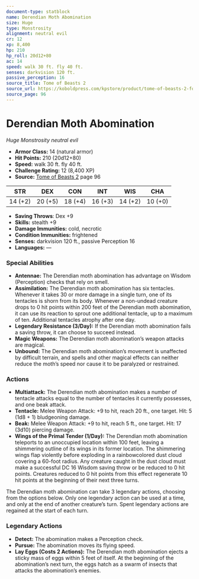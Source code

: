 ```yaml
---
document-type: statblock
name: Derendian Moth Abomination
size: Huge
type: Monstrosity
alignment: neutral evil
cr: 12
xp: 8,400
hp: 210
hp_roll: 20d12+80
ac: 14
speed: walk 30 ft. fly 40 ft.
senses: darkvision 120 ft. 
passive_perception: 16
source_title: Tome of Beasts 2
source_url: https://koboldpress.com/kpstore/product/tome-of-beasts-2-for-5th-edition
source_page: 96
---
```


# Derendian Moth Abomination

*Huge* *Monstrosity* *neutral evil*

- **Armor Class:** 14 (natural armor)
- **Hit Points:** 210 (20d12+80)
- **Speed:** walk 30 ft. fly 40 ft.
- **Challenge Rating:** 12 (8,400 XP)
- **Source:** [Tome of Beasts 2](https://koboldpress.com/kpstore/product/tome-of-beasts-2-for-5th-edition) page 96

| STR | DEX | CON | INT | WIS | CHA |
| --- | --- | --- | --- | --- | --- |
| 14 (+2) | 20 (+5) | 18 (+4) | 16 (+3) | 14 (+2) | 10 (+0) |

- **Saving Throws**: Dex +9
- **Skills:** stealth +9
- **Damage Immunities:** cold, necrotic
- **Condition Immunities:** frightened
- **Senses:** darkvision 120 ft., passive Perception 16
- **Languages:** —

### Special Abilities

- **Antennae:** The Derendian moth abomination has advantage on Wisdom (Perception) checks that rely on smell.
- **Assimilation:** The Derendian moth abomination has six tentacles. Whenever it takes 30 or more damage in a single turn, one of its tentacles is shorn from its body. Whenever a non-undead creature drops to 0 hit points within 200 feet of the Derendian moth abomination, it can use its reaction to sprout one additional tentacle, up to a maximum of ten. Additional tentacles atrophy after one day.
- **Legendary Resistance (3/Day):** If the Derendian moth abomination fails a saving throw, it can choose to succeed instead.
- **Magic Weapons:** The Derendian moth abomination’s weapon attacks are magical.
- **Unbound:** The Derendian moth abomination’s movement is unaffected by difficult terrain, and spells and other magical effects can neither reduce the moth’s speed nor cause it to be paralyzed or restrained.

### Actions

- **Multiattack:** The Derendian moth abomination makes a number of tentacle attacks equal to the number of tentacles it currently possesses, and one beak attack.
- **Tentacle:** Melee Weapon Attack: +9 to hit, reach 20 ft., one target. Hit: 5 (1d8 + 1) bludgeoning damage.
- **Beak:** Melee Weapon Attack: +9 to hit, reach 5 ft., one target. Hit: 17 (3d10) piercing damage.
- **Wings of the Primal Tender (1/Day):** The Derendian moth abomination teleports to an unoccupied location within 100 feet, leaving a shimmering outline of its wings in its former location. The shimmering wings flap violently before exploding in a rainbowcolored dust cloud covering a 60-foot radius. Any creature caught in the dust cloud must make a successful DC 16 Wisdom saving throw or be reduced to 0 hit points. Creatures reduced to 0 hit points from this effect regenerate 10 hit points at the beginning of their next three turns.

The Derendian moth abomination can take 3 legendary actions, choosing from the options below. Only one legendary action can be used at a time, and only at the end of another creature’s turn. Spent legendary actions are regained at the start of each turn.

### Legendary Actions

- **Detect:** The abomination makes a Perception check.
- **Pursue:** The abomination moves its flying speed.
- **Lay Eggs (Costs 2 Actions):** The Derendian moth abomination ejects a sticky mass of eggs within 5 feet of itself. At the beginning of the abomination’s next turn, the eggs hatch as a swarm of insects that attacks the abomination’s enemies.
